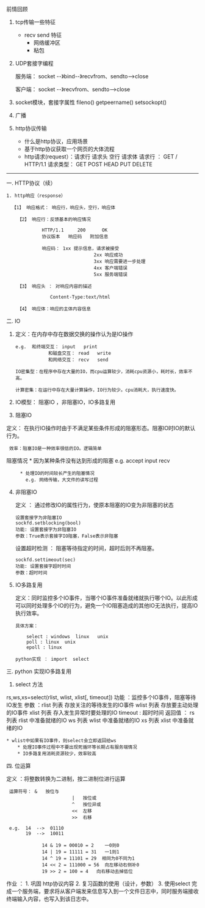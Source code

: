 前情回顾

1. tcp传输一些特征
   * recv  send 特征
	 * 网络缓冲区
	 * 粘包

2. UDP套接字编程
   
	 服务端： socket --》bind--》recvfrom、sendto-->close

	 客户端： socket --》recvfrom、sendto-->close

3. socket模块，套接字属性
   fileno()
	 getpeername()
	 setsockopt()

4. 广播

5. http协议传输
   
	 * 什么是http协议，应用场景
	 * 基于http协议获取一个网页的大体流程
	 * http请求(request）：请求行 请求头 空行 请求体
	    请求行 ：  GET   /   HTTP/1.1
			请求类型： GET  POST   HEAD  PUT  DELETE
************************************************

一. HTTP协议（续）
  
	1. http响应（response）

	  【1】 响应格式： 响应行，响应头，空行，响应体

		【2】 响应行：反馈基本的响应情况
		     
				 HTTP/1.1     200      OK
				 协议版本   响应码   附加信息

				 响应码： 1xx 提示信息，请求被接受
				 					2xx 响应成功 
									3xx 响应需要进一步处理
									4xx 客户端错误
									5xx 服务端错误
		 
		【3】 响应头 ： 对响应内容的描述

					Content-Type:text/html
		 
		【4】 响应体：响应的主体内容信息


二. IO 

  1. 定义：在内存中存在数据交换的操作认为是IO操作
	   
		 e.g.  和终端交互： input   print
		 			 和磁盘交互： read   write
					 和网络交互： recv   send
		
		 IO密集型：在程序中存在大量的IO，而cpu运算较少，消耗cpu资源小，耗时长，效率不高。

		 计算密集：在运行中存在大量计算操作，IO行为较少。cpu消耗大，执行速度快。

 2. IO模型： 阻塞IO ，非阻塞IO，IO多路复用

 3. 阻塞IO 

   定义： 在执行IO操作时由于不满足某些条件形成的阻塞形态。阻塞IO时IO的默认行为。

	 效率：阻塞IO是一种效率很低的IO。逻辑简单

   阻塞情况
	   * 因为某种条件没有达到形成的阻塞
		   e.g.  accept   input   recv
		 
		 * 处理IO的时间较长产生的阻塞情况
		   e.g. 网络传输，大文件的读写过程

  4. 非阻塞IO

     定义 ： 通过修改IO的属性行为，使原本阻塞的IO变为非阻塞的状态

		 设置套接字为非阻塞IO
		 sockfd.setblocking(bool)
		 功能: 设置套接字为非阻塞IO
		 参数：True表示套接字IO阻塞，False表示非阻塞

     设置超时检测 ： 阻塞等待指定的时间，超时后则不再阻塞。

		 sockfd.settimeout(sec)
		 功能: 设置套接字超时时间
		 参数：超时时间 


  5. IO多路复用

	   定义：同时监控多个IO事件，当哪个IO事件准备就绪就执行哪个IO。以此形成可以同时处理多个IO的行为，避免一个IO阻塞造成的其他IO无法执行，提高IO执行效率。

		 具体方案：
		   
			 select : windows  linux   unix
			 poll : linux  unix
			 epoll : linux 
		 
		 python实现 ： import  select


三. python 实现IO多路复用

  1. select 方法

   rs,ws,xs=select(rlist, wlist, xlist[, timeout]) 
   功能 ：监控多个IO事件，阻塞等待IO发生
	 参数 ：rlist 列表  存放关注的等待发生的IO事件
	        wlist 列表  存放要主动处理的IO事件
					xlist 列表  存入发生异常时要处理的IO
					timeout : 超时时间
	 返回值 ： rs 列表  rlist 中准备就绪的IO
						 ws 列表  wlist 中准备就绪的IO
						 xs 列表  xlist 中准备就绪的IO

    * wlist中如果有IO事件，则select会立即返回给ws
		* 处理IO事件过程中不要出现死循环等长期占有服务端情况
		* IO多路复用消耗资源较少，效率较高


四. 位运算

   定义 ：将整数转换为二进制，按二进制位进行运算

	 运算符号： &   按位与
	 						|   按位或
							^   按位异或
							<<  左移
							>>  右移
   
	 e.g.  14  -->  01110
	       19  -->  10011

				 14 & 19 = 00010 = 2    一0则0
				 14 | 19 = 11111 = 31   一1则1
				 14 ^ 19 = 11101 = 29  相同为0不同为1
				 14 << 2 = 111000 = 56  向左移动右侧补0
				 19 >> 2 = 100 = 4   向右移动去掉低位

作业 ： 1. 巩固 http协议内容
			  2. 复习函数的使用（设计，参数）
				3. 使用select 完成一个服务端，要求将从客户端发来信息写入到一个文件日志中，同时服务端接收终端输入内容，也写入到该日志中。





